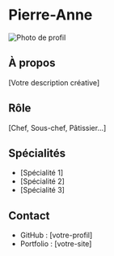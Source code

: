 # Pierre-Anne

![Photo de profil](url_image)

## À propos

[Votre description créative]

## Rôle

[Chef, Sous-chef, Pâtissier...]

## Spécialités

- [Spécialité 1]
- [Spécialité 2]
- [Spécialité 3]

## Contact

- GitHub : [votre-profil]
- Portfolio : [votre-site]
